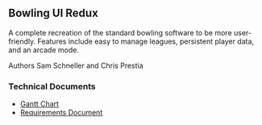 ## Bowling UI Redux
A complete recreation of the standard bowling software to be more user-friendly.
Features include easy to manage leagues, persistent player data, and an arcade mode.

Authors Sam Schneller and Chris Prestia

### Technical Documents
 * [Gantt Chart](https://drive.google.com/open?id=0B3nRZeiuSaK9U29TS3FLM1FvMUk)
 * [Requirements Document](https://docs.google.com/a/oswego.edu/document/d/1yaObXJKPwn537tM18C5mMxOrQZnlFnveyF-U7iyO4MU/edit?usp=sharing)
